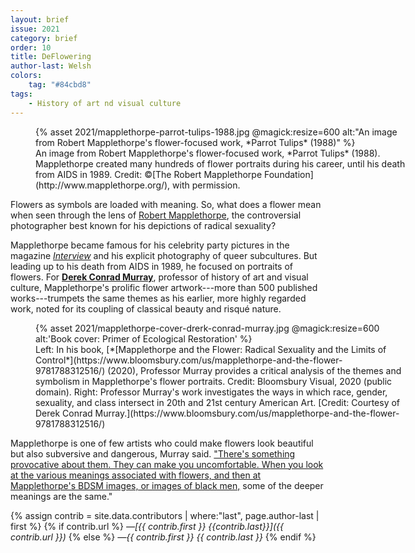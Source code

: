 ```yaml
---
layout: brief
issue: 2021
category: brief
order: 10
title: DeFlowering
author-last: Welsh
colors:
    tag: "#84cbd8"
tags:
    - History of art nd visual culture
---
```


<figure style="width:600px">
  {% asset 2021/mapplethorpe-parrot-tulips-1988.jpg @magick:resize=600 alt:"An image from Robert Mapplethorpe's flower-focused work, *Parrot Tulips*
(1988)" %}<figcaption markdown="span">An image from Robert Mapplethorpe's flower-focused work, *Parrot Tulips*
(1988). Mapplethorpe created many hundreds of flower portraits during
his career, until his death from AIDS in 1989. Credit: ©[The Robert
Mapplethorpe Foundation](http://www.mapplethorpe.org/), with permission.</figcaption>
</figure>

Flowers as symbols are loaded with meaning. So, what does a flower mean
when seen through the lens of [Robert
Mapplethorpe](http://www.mapplethorpe.org/biography/), the controversial
photographer best known for his depictions of radical
sexuality?

Mapplethorpe became famous for his celebrity party pictures in the
magazine [*Interview*](https://www.interviewmagazine.com/) and his
explicit photography of queer subcultures. But leading up to his death
from AIDS in 1989, he focused on portraits of flowers. For [**Derek
Conrad Murray**](https://havc.ucsc.edu/faculty/derek-murray),
professor of history of art and visual culture, Mapplethorpe's prolific
flower artwork---more than 500 published works---trumpets the same
themes as his earlier, more highly regarded work, noted for its coupling
of classical beauty and risqué nature.

<figure style="width:600px">
  {% asset 2021/mapplethorpe-cover-drerk-conrad-murray.jpg @magick:resize=600 alt:'Book cover: Primer of Ecological Restoration' %}<figcaption markdown="span">Left: In his book, [*[Mapplethorpe and the Flower: Radical Sexuality and
the Limits of
Control*](https://www.bloomsbury.com/us/mapplethorpe-and-the-flower-9781788312516/)
(2020), Professor Murray provides a critical analysis of the themes and
symbolism in Mapplethorpe's flower portraits. Credit: Bloomsbury Visual,
2020 (public domain). Right: Professor Murray's work investigates the
ways in which race, gender, sexuality, and class intersect in 20th and
21st century American Art. [Credit: Courtesy of Derek Conrad
Murray.](https://www.bloomsbury.com/us/mapplethorpe-and-the-flower-9781788312516/)</figcaption>
</figure>

Mapplethorpe is one of few artists who could make flowers look beautiful
but also subversive and dangerous, Murray said. ["There\'s something
provocative about them. They can make you uncomfortable.
W](https://havc.ucsc.edu/faculty/derek-murray)[hen you look at the
various meanings associated with flowers, and then at Mapplethorpe's
BDSM images, or images of black
men,](https://www.bloomsbury.com/us/mapplethorpe-and-the-flower-9781788312516/)
some of the deeper meanings are the same."

{% assign contrib = site.data.contributors | where:"last", page.author-last | first %}
{% if contrib.url %}
*&mdash;[{{ contrib.first }} {{contrib.last}}]({{ contrib.url }})*
{% else %}
*&mdash;{{ contrib.first }} {{ contrib.last }}*
{% endif %}
